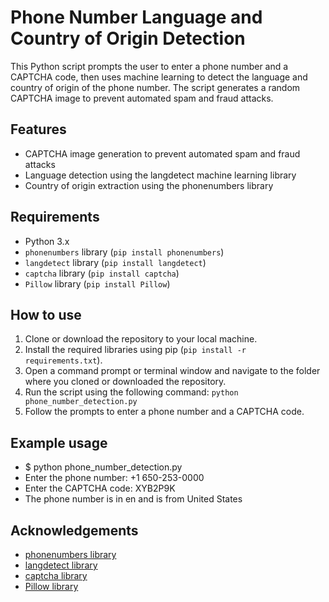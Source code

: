 # Phone Number Language and Country of Origin Detection

This Python script prompts the user to enter a phone number and a CAPTCHA code, then uses machine learning to detect the language and country of origin of the phone number. The script generates a random CAPTCHA image to prevent automated spam and fraud attacks.

## Features

- CAPTCHA image generation to prevent automated spam and fraud attacks
- Language detection using the langdetect machine learning library
- Country of origin extraction using the phonenumbers library

## Requirements

- Python 3.x
- `phonenumbers` library (`pip install phonenumbers`)
- `langdetect` library (`pip install langdetect`)
- `captcha` library (`pip install captcha`)
- `Pillow` library (`pip install Pillow`)

## How to use

1. Clone or download the repository to your local machine.
2. Install the required libraries using pip (`pip install -r requirements.txt`).
3. Open a command prompt or terminal window and navigate to the folder where you cloned or downloaded the repository.
4. Run the script using the following command: `python phone_number_detection.py`
5. Follow the prompts to enter a phone number and a CAPTCHA code.

## Example usage

- $ python phone_number_detection.py
- Enter the phone number: +1 650-253-0000
- Enter the CAPTCHA code: XYB2P9K
- The phone number is in en and is from United States

## Acknowledgements

- [phonenumbers library](https://github.com/daviddrysdale/python-phonenumbers)
- [langdetect library](https://github.com/Mimino666/langdetect)
- [captcha library](https://github.com/lepture/captcha)
- [Pillow library](https://github.com/python-pillow/Pillow)
